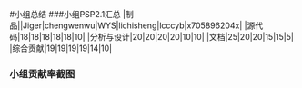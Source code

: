 #小组总结
###小组PSP2.1汇总
|制品||Jiger|chengwenwu|WYS|lichisheng|lcccyb|x705896204x|
|源代码|18|18|18|18|18|10|
|分析与设计|20|20|20|20|10|10|
|文档|25|20|20|15|15|5|
|综合贡献|19|19|19|19|14|10|
### 小组贡献率截图
![]()
